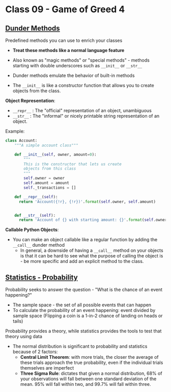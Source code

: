 # Class 09 - Game of Greed 4

## [Dunder Methods](https://dbader.org/blog/python-dunder-methods)

Predefined methods you can use to enrich your classes

* **Treat these methods like a normal language feature**

* Also known as "magic methods" or "special methods" - methods starting with double underscores such as  `__init__` or `__str__`

* Dunder methods emulate the behavior of built-in methods

* The `__init__` is like a constructor function that allows you to create objects from the class.

**Object Representation**:

* `__repr__` : The "official" representation of an object, unambiguous
* `__str__` : The "informal" or nicely printable string representation of an object.

Example:

```Python
class Account:
    """A simple account class"""

    def __init__(self, owner, amount=0):
        """
        This is the constructor that lets us create 
        objects from this class
        """
        self.owner = owner
        self.amount = amount
        self._transactions = []

    def __repr__(self):
      return 'Account({!r}, {!r})'.format(self.owner, self.amount)


    def __str__(self):
      return 'Account of {} with starting amount: {}'.format(self.owner, self.amount)
```

**Callable Python Objects**:

* You can make an object callable like a regular function by adding the `__call__` dunder method
  * In general, a downside of having a `__call__` method on your objects is that it can be hard to see what the purpose of calling the object is - be more specific and add an explicit method to the class.

## [Statistics - Probability](https://www.dataquest.io/blog/basic-statistics-in-python-probability/)

Probability seeks to answer the question - "What is the chance of an event happening?"

* The sample space - the set of all possible events that can happen
* To calculate the probability of an event happening: event divided by sample space (Flipping a coin is a 1-in-2 chance of landing on heads or tails)

Probability provides a theory, while statistics provides the tools to test that theory using data

* The normal distribution is significant to probability and statistics because of 2 factors:
  * **Central Limit Theorem**: with more trials, the closer the average of these trials approach the true probability, even if the individual trials themselves are imperfect
  * **Three Sigma Rule**: dictates that given a normal distribution, 68% of your observations will fall between one standard deviation of the mean. 95% will fall within two, and 99.7% will fall within three.
